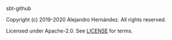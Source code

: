 [comment]: <> (Don't edit this file!)
[comment]: <> (It is automatically updated after every release of https://github.com/alejandrohdezma/defaults)
[comment]: <> (If you want to suggest change, please open a PR or issue in that repository)

sbt-github

Copyright (c) 2019-2020 Alejandro Hernández. All rights reserved.

Licensed under Apache-2.0. See [LICENSE](LICENSE) for terms.